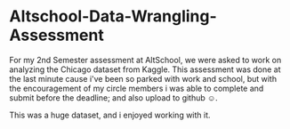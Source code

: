 # Altschool-Data-Wrangling-Assessment
For my 2nd Semester assessment at AltSchool, we were asked to work on analyzing the Chicago dataset from Kaggle.
This assessment was done at the last minute cause i've been so parked with work and school, but with the encouragement of my circle members i was able to complete and submit before the deadline; and also upload to github ☺.

This was a huge dataset, and i enjoyed working with it.
